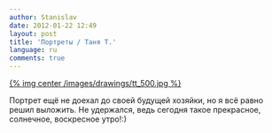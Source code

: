 ```yaml
---
author: Stanislav
date: 2012-01-22 12:49
layout: post
title: 'Портреты / Таня Т.'
language: ru
comments: true
---
```


[{% img center /images/drawings/tt_500.jpg %}](/images/drawings/tt.jpg)

Портрет ещё не доехал до своей будущей хозяйки, но я всё равно решил выложить.
Не удержался, ведь сегодня такое прекрасное, солнечное, воскресное утро!:)